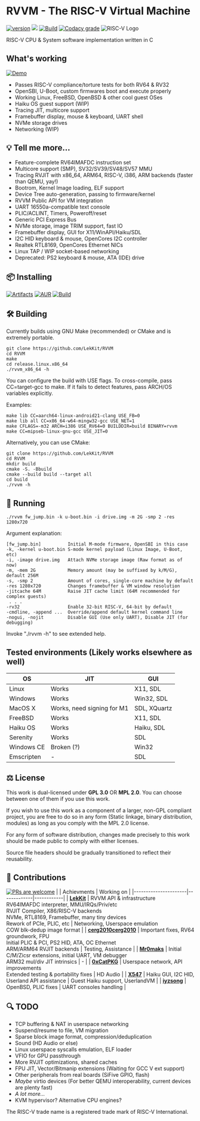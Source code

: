 # RVVM - The RISC-V Virtual Machine
[![version](https://img.shields.io/badge/version-0.5--rc-brightgreen?style=for-the-badge)](#-installing) [![](https://img.shields.io/tokei/lines/github.com/LekKit/RVVM?style=for-the-badge)](https://github.com/LekKit/RVVM/graphs/contributors) [![Build](https://img.shields.io/github/actions/workflow/status/LekKit/RVVM/build.yml?branch=staging&style=for-the-badge)](https://github.com/LekKit/RVVM/actions/workflows/build.yml) [![Codacy grade](https://img.shields.io/codacy/grade/c77cc7499a784cd293fde58641ce3e46?logo=codacy&style=for-the-badge)](https://app.codacy.com/gh/LekKit/RVVM/dashboard)
![RISC-V Logo](https://riscv.org/wp-content/uploads/2018/09/riscv-logo-1.png "The “RISC-V” trade name is a registered trade mark of RISC-V International.")

RISC-V CPU & System software implementation written in С

## What's working
[![Demo](https://img.shields.io/badge/Check%20it%20out-WASM%20Demo-red?style=for-the-badge)](https://lekkit.github.io/test/index.html)
- Passes RISC-V compliance/torture tests for both RV64 & RV32
- OpenSBI, U-Boot, custom firmwares boot and execute properly
- Working Linux, FreeBSD, OpenBSD & other cool guest OSes
- Haiku OS guest support (WIP)
- Tracing JIT, multicore support
- Framebuffer display, mouse & keyboard, UART shell
- NVMe storage drives
- Networking (WIP)

## 💡 Tell me more...
- Feature-complete RV64IMAFDC instruction set
- Multicore support (SMP), SV32/SV39/SV48/SV57 MMU
- Tracing RVJIT with x86_64, ARM64, RISC-V, i386, ARM backends
  (faster than QEMU, yay!)
- Bootrom, Kernel Image loading, ELF support
- Device Tree auto-generation, passing to firmware/kernel
- RVVM Public API for VM integration
- UART 16550a-compatible text console
- PLIC/ACLINT, Timers, Poweroff/reset
- Generic PCI Express Bus
- NVMe storage, image TRIM support, fast IO
- Framebuffer display, GUI for X11/WinAPI/Haiku/SDL
- I2C HID keyboard & mouse, OpenCores I2C controller
- Realtek RTL8169, OpenCores Ethernet NICs
- Linux TAP / WIP socket-based networking
- Deprecated: PS2 keyboard & mouse, ATA (IDE) drive

## 📦 Installing
[![Artifacts](https://img.shields.io/badge/BIN-Artifacts-orange?style=for-the-badge)](https://nightly.link/LekKit/RVVM/workflows/build/staging) [![AUR](https://img.shields.io/badge/Arch%20Linux-AUR-blue?style=for-the-badge&logo=archlinux)](https://aur.archlinux.org/packages/rvvm-git) [![Build](https://img.shields.io/badge/Build-Make-red?style=for-the-badge)](#-building)

## 🛠 Building
Currently builds using GNU Make (recommended) or CMake and is extremely portable.
```
git clone https://github.com/LekKit/RVVM
cd RVVM
make
cd release.linux.x86_64
./rvvm_x86_64 -h
```
You can configure the build with USE flags. To cross-compile, pass CC=target-gcc to make. If it fails to detect features, pass ARCH/OS variables explicitly.

Examples:
```
make lib CC=aarch64-linux-android21-clang USE_FB=0
make lib all CC=x86_64-w64-mingw32-gcc USE_NET=1
make CFLAGS=-m32 ARCH=i386 USE_RV64=0 BUILDDIR=build BINARY=rvvm
make CC=mipseb-linux-gnu-gcc USE_JIT=0
```
Alternatively, you can use CMake:
```
git clone https://github.com/LekKit/RVVM
cd RVVM
mkdir build
cmake -S. -Bbuild
cmake --build build --target all
cd build
./rvvm -h
```

## 🚀 Running
```
./rvvm fw_jump.bin -k u-boot.bin -i drive.img -m 2G -smp 2 -res 1280x720
```
Argument explanation:
```
[fw_jump.bin]          Initial M-mode firmware, OpenSBI in this case
-k, -kernel u-boot.bin S-mode kernel payload (Linux Image, U-Boot, etc)
-i, -image drive.img   Attach NVMe storage image (Raw format as of now)
-m, -mem 2G            Memory amount (may be suffixed by k/M/G), default 256M
-s, -smp 2             Amount of cores, single-core machine by default
-res 1280x720          Changes framebuffer & VM window resolution
-jitcache 64M          Raise JIT cache limit (64M recommended for complex guests)
 . . .
-rv32                  Enable 32-bit RISC-V, 64-bit by default
-cmdline, -append ...  Override/append default kernel command line
-nogui, -nojit         Disable GUI (Use only UART), Disable JIT (for debugging)
```
Invoke "./rvvm -h" to see extended help.

## Tested environments (Likely works elsewhere as well)
| OS         | JIT                        | GUI          |
|------------|----------------------------|--------------|
| Linux      | Works                      | X11, SDL     |
| Windows    | Works                      | Win32, SDL   |
| MacOS X    | Works, need signing for M1 | SDL, XQuartz |
| FreeBSD    | Works                      | X11, SDL     |
| Haiku OS   | Works                      | Haiku, SDL   |
| Serenity   | Works                      | SDL          |
| Windows CE | Broken (?)                 | Win32        |
| Emscripten | -                          | SDL          |

## ⚖️ License
This work is dual-licensed under **GPL 3.0** OR **MPL 2.0**. You can choose between one of them if you use this work.

If you wish to use this work as a component of a larger, non-GPL compliant project, you are free to do so in any form
(Static linkage, binary distribution, modules) as long as you comply with the MPL 2.0 license.

For any form of software distribution, changes made precisely to this work should be made public to comply with either licenses.

Source file headers should be gradually transitioned to reflect their reusability.

## 🎉 Contributions
[![PRs are welcome](https://img.shields.io/badge/Pull%20requests-welcome-8957e5?style=for-the-badge&logo=github)](https://github.com/LekKit/RVVM/pulls?q=is%3Apr+is%3Aclosed)
|                      | Achievments | Working on |
|----------------------|-------------|------------|
| [**LekKit**](https://github.com/LekKit)                     | RVVM API & infrastructure <br> RV64IMAFDC interpreter, MMU/IRQs/Priv/etc <br> RVJIT Compiler, X86/RISC-V backends <br> NVMe, RTL8169, Framebuffer, many tiny devices <br> Rework of PCIe, PLIC, etc | Networking, Userspace emulation <br> COW blk-dedup image format |
| [**cerg2010cerg2010**](https://github.com/cerg2010cerg2010) | Important fixes, RV64 groundwork, FPU <br> Initial PLIC & PCI, PS2 HID, ATA, OC Ethernet <br> ARM/ARM64 RVJIT backends | Testing, Assistance |
| [**Mr0maks**](https://github.com/Mr0maks)                   | Initial C/M/Zicsr extensions, initial UART, VM debugger <br> ARM32 mul/div JIT intrinsics | - |
| [**0xCatPKG**](https://github.com/0xCatPKG)                 | Userspace network, API improvements <br> Extended testing & portability fixes | HD Audio |
| [**X547**](https://github.com/X547)                         | Haiku GUI, I2C HID, Userland API assistance | Guest Haiku support, UserlandVM |
| [**iyzsong**](https://github.com/iyzsong)                   | OpenBSD, PLIC fixes | UART consoles handling |

## 🔍 TODO
- TCP buffering & NAT in userspace networking
- Suspend/resume to file, VM migration
- Sparse block image format, compression/deduplication
- Sound (HD Audio or else)
- Linux userspace syscalls emulation, ELF loader
- VFIO for GPU passthrough
- More RVJIT optimizations, shared caches
- FPU JIT, Vector/Bitmanip extensions (Waiting for GCC V ext support)
- Other peripherals from real boards (SiFive GPIO, flash)
- *Maybe* virtio devices (For better QEMU interoperability, current devices are plenty fast)
- *A lot more...*
- KVM hypervisor? Alternative CPU engines?

The RISC-V trade name is a registered trade mark of RISC-V International.

